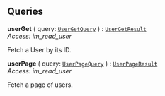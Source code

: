 

## Queries





  
<article>

**userGet** ( query: [`UserGetQuery`](#query) ) : [`UserGetResult`](#result) <br/> *Access: im_read_user* 

Fetch a User by its ID.

</article>
<article>

**userPage** ( query: [`UserPageQuery`](#query) ) : [`UserPageResult`](#result) <br/> *Access: im_read_user* 

Fetch a page of users.

</article>

